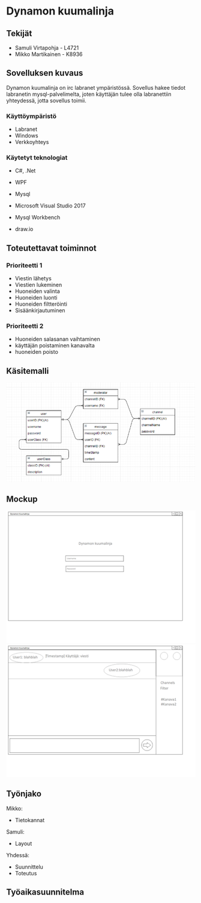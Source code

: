# Dynamon kuumalinja

## Tekijät

* Samuli Virtapohja - L4721
* Mikko Martikainen - K8936

## Sovelluksen kuvaus

Dynamon kuumalinja on irc labranet ympäristössä. Sovellus hakee tiedot labranetin mysql-palvelimelta, joten käyttäjän tulee olla labranettiin yhteydessä, jotta sovellus toimii.

### Käyttöympäristö

* Labranet
* Windows
* Verkkoyhteys

### Käytetyt teknologiat

* C#, .Net
* WPF
* Mysql

* Microsoft Visual Studio 2017
* Mysql Workbench
* draw.io

## Toteutettavat toiminnot

### Prioriteetti 1

* Viestin lähetys
* Viestien lukeminen
* Huoneiden valinta
* Huoneiden luonti
* Huoneiden filtteröinti
* Sisäänkirjautuminen

### Prioriteetti 2

* Huoneiden salasanan vaihtaminen
* käyttäjän poistaminen kanavalta
* huoneiden poisto


## Käsitemalli

![](Images/kasitemalli.png)

## Mockup

![](Images/MockupLogin.png)
![](Images/MockupChat.png)


## Työnjako

Mikko:
- Tietokannat

Samuli:
- Layout

Yhdessä:
- Suunnittelu
- Toteutus

## Työaikasuunnitelma